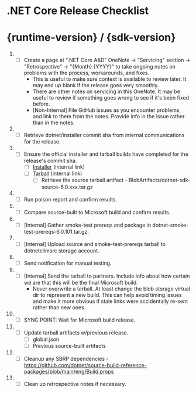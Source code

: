 # .NET Core Release Checklist

<!--
  To start the checklist for a new release:
  - If it's an internal release, open a new issue in dotnet/core-eng (private repo).
    - Otherwise, open a new issue in dotnet/source-build.
  - Delete lines starting with [Internal] if running a non-internal release.
  - Delete lines starting with [Non-Internal] if running an internal release.
-->

<!--
  Enter the version tracked by this checklist.
-->
# {runtime-version} / {sdk-version}

1.  - [ ] Create a page at ".NET Core A&D" OneNote -> "Servicing" section -> "Retrospective" -> "{Month} {YYYY}" to take ongoing notes on problems with the process, workarounds, and fixes.
      - This is useful to make sure context is available to review later. It may end up blank if the release goes very smoothly.
      - There are other notes on servicing in this OneNote. It may be useful to review if something goes wrong to see if it's been fixed before.
      - [Non-Internal] File GitHub issues as you encounter problems, and link to them from the notes. Provide info in the issue rather than in the notes.
1.  - [ ] Retrieve dotnet/installer commit sha from internal communications for the release.
1.  - [ ] Ensure the official installer and tarball builds have completed for the release's commit sha.
      - [ ] [Installer](https://dev.azure.com/dnceng/internal/_build?definitionId=286) (internal link)
      - [ ] [Tarball](https://dev.azure.com/dnceng/internal/_build?definitionId=1011) (internal link)
        - [ ] Retrieve the source tarball artifact - BlobArtifacts/dotnet-sdk-source-6.0.xxx.tar.gz
1.  - [ ] Run poison report and confirm results.
1.  - [ ] Compare source-built to Microsoft build and confirm results.
1.  - [ ] [Internal] Gather smoke-test prereqs and package in dotnet-smoke-test-prereqs-6.0.101.tar.gz.
1.  - [ ] [Internal] Upload source and smoke-test-prereqs tarball to dotnetclimsrc storage account.
1.  - [ ] Send notification for manual testing.
1.  - [ ] [Internal] Send the tarball to partners. Include info about how certain we are that this will be the final Microsoft build.
      - Never overwrite a tarball. At least change the blob storage virtual dir to represent a new build. This can help avoid timing issues and make it more obvious if stale links were accidentally re-sent rather than new ones.
1.  - [ ] SYNC POINT: Wait for Microsoft build release.
1.  - [ ] Update tarball artifacts w/previous release.
      - [ ] global.json
      - [ ] Previous source-built artifacts
1.  - [ ] Cleanup any SBRP dependencies - https://github.com/dotnet/source-build-reference-packages/blob/main/eng/Build.props
1.  - [ ] Clean up retrospective notes if necessary.
